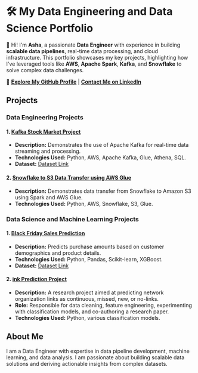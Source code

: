 # 🛠️ My Data Engineering and Data Science Portfolio

👋 Hi! I'm **Asha**, a passionate **Data Engineer** with experience in building **scalable data pipelines**, real-time data processing, and cloud infrastructure. This portfolio showcases my key projects, highlighting how I've leveraged tools like **AWS**, **Apache Spark**, **Kafka**, and **Snowflake** to solve complex data challenges.

🔗 [**Explore My GitHub Profile**](https://github.com/AshaRavilla) | [**Contact Me on LinkedIn**](https://www.linkedin.com/in/asha-ravilla/)



## Projects

### Data Engineering Projects

#### 1. [Kafka Stock Market Project](https://github.com/AshaRavilla/stock-market-kafka-data-engineering-project)
- **Description:** Demonstrates the use of Apache Kafka for real-time data streaming and processing.
- **Technologies Used:** Python, AWS, Apache Kafka, Glue, Athena, SQL.
- **Dataset:** [Dataset Link](https://github.com/AshaRavilla/stock-market-kafka-data-engineering-project/blob/main/indexProcessed.csv)

#### 2. [Snowflake to S3 Data Transfer using AWS Glue](https://github.com/AshaRavilla/snowflake-to-s3-data-transfer)
- **Description:** Demonstrates data transfer from Snowflake to Amazon S3 using Spark and AWS Glue.
- **Technologies Used:** Python, AWS, Snowflake, S3, Glue.

### Data Science and Machine Learning Projects

#### 1. [Black Friday Sales Prediction](https://github.com/AshaRavilla/black-friday-sales-prediction)
- **Description:** Predicts purchase amounts based on customer demographics and product details.
- **Technologies Used:** Python, Pandas, Scikit-learn, XGBoost.
- **Dataset:** [Dataset Link](https://github.com/YourUsername/black-friday-sales-prediction)

#### 2. [ink Prediction Project](https://github.com/AshaRavilla/link_prediction_project)
- **Description:** A research project aimed at predicting network organization links as continuous, missed, new, or no-links.
- **Role:** Responsible for data cleaning, feature engineering, experimenting with classification models, and co-authoring a research paper.
- **Technologies Used:** Python, various classification models.

## About Me
I am a Data Engineer with expertise in data pipeline development, machine learning, and data analysis. I am passionate about building scalable data solutions and deriving actionable insights from complex datasets.

<!-- Add any other sections you find relevant, such as certifications or blog posts. -->
